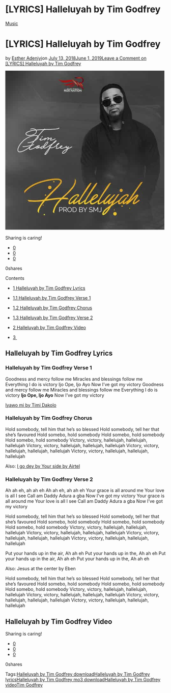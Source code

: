# [LYRICS] Halleluyah by Tim Godfrey

[Music](https://estheradeniyi.com/category/music/)
# [LYRICS] Halleluyah by Tim Godfrey

by [Esther Adeniyi](https://estheradeniyi.com/author/esther-adeniyi/)on [July 13, 2018June 1, 2019](https://estheradeniyi.com/download-halleluyah-by-tim-godfrey-lyrics/)[Leave a Comment on [LYRICS] Halleluyah by Tim Godfrey](https://estheradeniyi.com/download-halleluyah-by-tim-godfrey-lyrics/#respond)

![Halleluyah by Tim Godfrey](images\Halleluyah-by-Tim-Godfrey.jpg)

Sharing is caring!

- [0](https://www.facebook.com/sharer/sharer.php?u=https%3A%2F%2Festheradeniyi.com%2Fdownload-halleluyah-by-tim-godfrey-lyrics%2F&amp;t=%5BLYRICS%5D%20Halleluyah%20by%20Tim%20Godfrey)
- [0](https://twitter.com/intent/tweet?text=%5BLYRICS%5D%20Halleluyah%20by%20Tim%20Godfrey&amp;url=https%3A%2F%2Festheradeniyi.com%2Fdownload-halleluyah-by-tim-godfrey-lyrics%2F)
- [0](#)

0shares

Contents

- [1 Halleluyah by Tim Godfrey Lyrics](#Halleluyah_by_Tim_Godfrey_Lyrics)
- [1.1 Halleluyah by Tim Godfrey Verse 1](#Halleluyah_by_Tim_Godfrey_Verse_1)
- [1.2 Halleluyah by Tim Godfrey Chorus](#Halleluyah_by_Tim_Godfrey_Chorus)
- [1.3 Halleluyah by Tim Godfrey Verse 2](#Halleluyah_by_Tim_Godfrey_Verse_2)

- [2 Halleluyah by Tim Godfrey Video](#Halleluyah_by_Tim_Godfrey_Video)
- [3 &#xFEFF;](#i)

## Halleluyah by Tim Godfrey Lyrics

### Halleluyah by Tim Godfrey Verse 1

Goodness and mercy follow me
 Miracles and blessings follow me
 Everything I do is victory
 Ijo Ope, Ijo Ayo
 Now I&#x2019;ve got my victory
 Goodness and mercy follow me
 Miracles and blessings follow me
 Everything I do is victory
**Ijo Ope, Ijo Ayo**
 Now I&#x2019;ve got my victory

[Iyawo mi by Timi Dakolo](https://estheradeniyi.com/iyawo-mi-timi-dakolo-lyrics/)

### Halleluyah by Tim Godfrey Chorus

Hold somebody, tell him that he&#x2019;s so blessed
 Hold somebody, tell her that she&#x2019;s favoured
 Hold somebo, hold somebody
 Hold somebo, hold somebody
 Hold somebo, hold somebody
 Victory, victory, hallelujah, hallelujah, hallelujah
 Victory, victory, hallelujah, hallelujah, hallelujah
 Victory, victory, hallelujah, hallelujah, hallelujah
 Victory, victory, hallelujah, hallelujah, hallelujah

Also: [I go dey by Your side by Airtel](https://estheradeniyi.com/i-go-dey-by-your-side-voice-theme-song/)

### Halleluyah by Tim Godfrey Verse 2

Ah ah eh, ah ah eh
 Ah ah eh, ah ah eh
 Your grace is all around me
 Your love is all I see
 Call am Daddy
 Adura a gba
 Now I&#x2019;ve got my victory
 Your grace is all around me
 Your love is all I see
 Call am Daddy
 Adura a gba
 Now I&#x2019;ve got my victory

Hold somebody, tell him that he&#x2019;s so blessed
 Hold somebody, tell her that she&#x2019;s favoured
 Hold somebo, hold somebody
 Hold somebo, hold somebody
 Hold somebo, hold somebody
 Victory, victory, hallelujah, hallelujah, hallelujah
 Victory, victory, hallelujah, hallelujah, hallelujah
 Victory, victory, hallelujah, hallelujah, hallelujah
 Victory, victory, hallelujah, hallelujah, hallelujah

Put your hands up in the air, Ah ah eh
 Put your hands up in the, Ah ah eh
 Put your hands up in the air, Ah ah eh
 Put your hands up in the, Ah ah eh

Also: Jesus at the center by Eben

Hold somebody, tell him that he&#x2019;s so blessed
 Hold somebody, tell her that she&#x2019;s favoured
 Hold somebo, hold somebody
 Hold somebo, hold somebody
 Hold somebo, hold somebody
 Victory, victory, hallelujah, hallelujah, hallelujah
 Victory, victory, hallelujah, hallelujah, hallelujah
 Victory, victory, hallelujah, hallelujah, hallelujah
 Victory, victory, hallelujah, hallelujah, hallelujah

## Halleluyah by Tim Godfrey Video

Sharing is caring!

- [0](https://www.facebook.com/sharer/sharer.php?u=https%3A%2F%2Festheradeniyi.com%2Fdownload-halleluyah-by-tim-godfrey-lyrics%2F&amp;t=%5BLYRICS%5D%20Halleluyah%20by%20Tim%20Godfrey)
- [0](https://twitter.com/intent/tweet?text=%5BLYRICS%5D%20Halleluyah%20by%20Tim%20Godfrey&amp;url=https%3A%2F%2Festheradeniyi.com%2Fdownload-halleluyah-by-tim-godfrey-lyrics%2F)
- [0](#)

0shares

Tags:[Halleluyah by Tim Godfrey download](https://estheradeniyi.com/tag/halleluyah-by-tim-godfrey-download/)[Halleluyah by Tim Godfrey lyrics](https://estheradeniyi.com/tag/halleluyah-by-tim-godfrey-lyrics/)[Halleluyah by Tim Godfrey mo3 download](https://estheradeniyi.com/tag/halleluyah-by-tim-godfrey-mo3-download/)[Halleluyah by Tim Godfrey video](https://estheradeniyi.com/tag/halleluyah-by-tim-godfrey-video/)[Tim Godfrey](https://estheradeniyi.com/tag/tim-godfrey/)